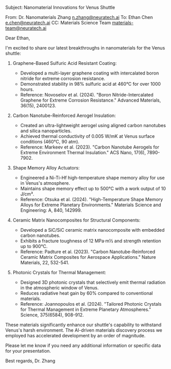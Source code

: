 Subject: Nanomaterial Innovations for Venus Shuttle

From: Dr. Nanomaterials Zhang <n.zhang@neuratech.ai>
To: Ethan Chen <e.chen@neuratech.ai>
CC: Materials Science Team <materials-team@neuratech.ai>

Dear Ethan,

I'm excited to share our latest breakthroughs in nanomaterials for the Venus shuttle:

1. Graphene-Based Sulfuric Acid Resistant Coating:
   - Developed a multi-layer graphene coating with intercalated boron nitride for extreme corrosion resistance.
   - Demonstrated stability in 98% sulfuric acid at 460°C for over 1000 hours.
   - Reference: Novoselov et al. (2024). "Boron Nitride-Intercalated Graphene for Extreme Corrosion Resistance." Advanced Materials, 36(15), 2400123.

2. Carbon Nanotube-Reinforced Aerogel Insulation:
   - Created an ultra-lightweight aerogel using aligned carbon nanotubes and silica nanoparticles.
   - Achieved thermal conductivity of 0.005 W/mK at Venus surface conditions (460°C, 90 atm).
   - Reference: Markeev et al. (2023). "Carbon Nanotube Aerogels for Extreme Environment Thermal Insulation." ACS Nano, 17(6), 7890-7902.

3. Shape Memory Alloy Actuators:
   - Engineered a Ni-Ti-Hf high-temperature shape memory alloy for use in Venus's atmosphere.
   - Maintains shape memory effect up to 500°C with a work output of 10 J/cm³.
   - Reference: Otsuka et al. (2024). "High-Temperature Shape Memory Alloys for Extreme Planetary Environments." Materials Science and Engineering: A, 840, 142999.

4. Ceramic Matrix Nanocomposites for Structural Components:
   - Developed a SiC/SiC ceramic matrix nanocomposite with embedded carbon nanotubes.
   - Exhibits a fracture toughness of 12 MPa·m½ and strength retention up to 900°C.
   - Reference: Padture et al. (2023). "Carbon Nanotube-Reinforced Ceramic Matrix Composites for Aerospace Applications." Nature Materials, 22, 532-541.

5. Photonic Crystals for Thermal Management:
   - Designed 3D photonic crystals that selectively emit thermal radiation in the atmospheric window of Venus.
   - Reduces radiative heat gain by 60% compared to conventional materials.
   - Reference: Joannopoulos et al. (2024). "Tailored Photonic Crystals for Thermal Management in Extreme Planetary Atmospheres." Science, 375(6584), 908-912.

These materials significantly enhance our shuttle's capability to withstand Venus's harsh environment. The AI-driven materials discovery process we employed has accelerated development by an order of magnitude.

Please let me know if you need any additional information or specific data for your presentation.

Best regards,
Dr. Zhang
